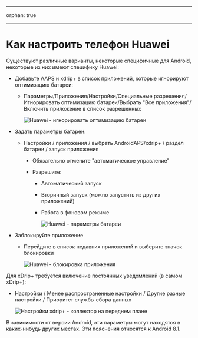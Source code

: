 * * *

orphan: true

* * *

# Как настроить телефон Huawei

Существуют различные варианты, некоторые специфичные для Android, некоторые из них имеют специфику Huawei:

* Добавьте AAPS и xdrip+ в список приложений, которые игнорируют оптимизацию батареи:
  
  * Параметры/Приложения/Настройки/Специальные разрешения/Игнорировать оптимизацию батареи/Выбрать "Все приложения"/Включить приложение в список разрешенных
    
    ![Huawei - игнорировать оптимизацию батареи](../images/Huawei_BatteryOptimization.png)

* Задать параметры батареи:
  
  * Настройки / приложения / выбрать AndroidAPS/xdrip+ / раздел батареи / запуск приложения
    
    * Обязательно отмените "автоматическое управление"
    * Разрешите:
      
      * Автоматический запуск
      * Вторичный запуск (можно запустить из других приложений)
      * Работа в фоновом режиме
        
        ![Huawei - параметры батареи](../images/Huawei_BatteryOptions.png)

* Заблокируйте приложение
  
  * Перейдите в список недавних приложений и выберите значок блокировки
    
    ![Huawei - блокировка приложения](../images/Huawei_LockApp.png)

Для xDrip+ требуется включение постоянных уведомлений (в самом xDrip+):

* Настройки / Менее распространенные настройки / Другие разные настройки / Приоритет службы сбора данных
  
  ![Настройки xdrip+ - коллектор на переднем плане](../images/xdrip_collector_foreground.png)

В зависимости от версии Android, эти параметры могут находятся в каких-нибудь других местах. Эти пояснения относятся к Android 8.1.